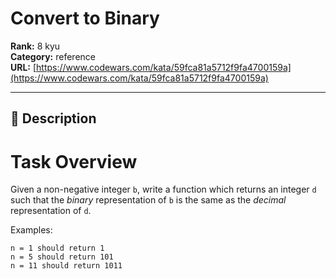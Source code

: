 # Convert to Binary

**Rank:** 8 kyu  
**Category:** reference  
**URL:** [https://www.codewars.com/kata/59fca81a5712f9fa4700159a](https://www.codewars.com/kata/59fca81a5712f9fa4700159a)

---

## 📝 Description

# Task Overview

Given a non-negative integer `b`, write a function which returns an integer `d` such that the *binary* representation of `b` is the same as the *decimal* representation of `d`.

Examples:

```
n = 1 should return 1
n = 5 should return 101
n = 11 should return 1011
```
